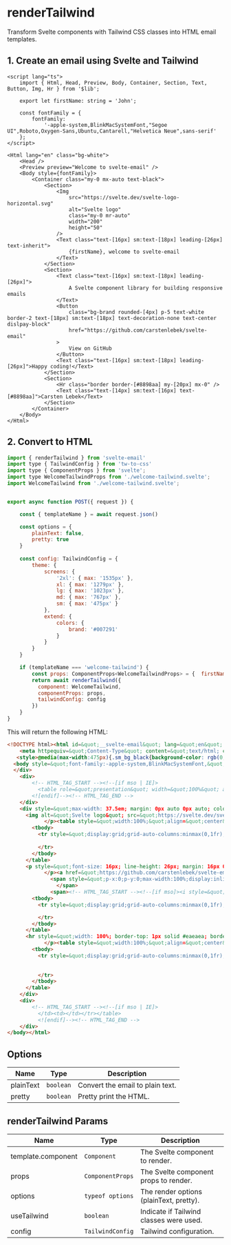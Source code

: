 # renderTailwind

Transform Svelte components with Tailwind CSS classes into HTML email templates.

## 1. Create an email using Svelte and Tailwind

```svelte title="src/$lib/emails/welcome-tailwind.svelte"
<script lang="ts">
	import { Html, Head, Preview, Body, Container, Section, Text, Button, Img, Hr } from '$lib';

	export let firstName: string = 'John';

	const fontFamily = {
		fontFamily:
			'-apple-system,BlinkMacSystemFont,"Segoe UI",Roboto,Oxygen-Sans,Ubuntu,Cantarell,"Helvetica Neue",sans-serif'
	};
</script>

<Html lang="en" class="bg-white">
	<Head />
	<Preview preview="Welcome to svelte-email" />
	<Body style={fontFamily}>
		<Container class="my-0 mx-auto text-black">
			<Section>
				<Img
					src="https://svelte.dev/svelte-logo-horizontal.svg"
					alt="Svelte logo"
					class="my-0 mr-auto"
					width="200"
					height="50"
				/>
				<Text class="text-[16px] sm:text-[18px] leading-[26px] text-inherit">
					{firstName}, welcome to svelte-email
				</Text>
			</Section>
			<Section>
				<Text class="text-[16px] sm:text-[18px] leading-[26px]">
					A Svelte component library for building responsive emails
				</Text>
				<Button
					class="bg-brand rounded-[4px] p-5 text-white border-2 text-[18px] sm:text-[18px] text-decoration-none text-center 			dislpay-block"
					href="https://github.com/carstenlebek/svelte-email"
				>
					View on GitHub
				</Button>
				<Text class="text-[16px] sm:text-[18px] leading-[26px]">Happy coding!</Text>
			</Section>
			<Section>
				<Hr class="border border-[#8898aa] my-[20px] mx-0" />
				<Text class="text-[14px] sm:text-[16px] text-[#8898aa]">Carsten Lebek</Text>
			</Section>
		</Container>
	</Body>
</Html>
```

## 2. Convert to HTML

```js title="src/routes/api/email/welcome-tailwind/+server.js"
import { renderTailwind } from 'svelte-email'
import type { TailwindConfig } from 'tw-to-css'
import type { ComponentProps } from 'svelte';
import type WelcomeTailwindProps from './welcome-tailwind.svelte';
import WelcomeTailwind from './welcome-tailwind.svelte';


export async function POST({ request }) {

    const { templateName } = await request.json()

    const options = {
        plainText: false,
        pretty: true
    }
    
    const config: TailwindConfig = {
        theme: {
            screens: {
                '2xl': { max: '1535px' },
                xl: { max: '1279px' },
                lg: { max: '1023px' },
                md: { max: '767px' },
                sm: { max: '475px' }
            },
            extend: {
                colors: {
                    brand: '#007291'
                }
            }
        }
    }

    if (templateName === 'welcome-tailwind') {
        const props: ComponentProps<WelcomeTailwindProps> = {  firstName: "Steven" } 
        return await renderTailwind({ 
          component: WelcomeTailwind,
          componentProps: props, 
          tailwindConfig: config 
        })
    }
}

```

This will return the following HTML:

```html
<!DOCTYPE html><html id=&quot;__svelte-email&quot; lang=&quot;en&quot; style=&quot;background-color: rgb(255, 255, 255);&quot;><head>
    <meta httpequiv=&quot;Content-Type&quot; content=&quot;text/html; charset=UTF-8&quot;>
   <style>@media(max-width:475px){.sm_bg_black{background-color: rgb(0,0,0) !important;}}</style></head>
  <body style=&quot;font-family:-apple-system,BlinkMacSystemFont,&quot;Segoe UI&quot;,Roboto,Oxygen-Sans,Ubuntu,Cantarell,&quot;Helvetica Neue&quot;,sans-serif;&quot;><div id=&quot;__svelte-email-preview&quot; style=&quot;display:none;overflow:hidden;line-height:1px;opacity:0;max-height:0;max-width:0;&quot;>Welcome to svelte-email
  </div>
    <div>
        <!-- HTML_TAG_START --><!--[if mso | IE]>
          <table role=&quot;presentation&quot; width=&quot;100%&quot; align=&quot;center&quot; style=&quot;max-width:37.5em;&quot; class=&quot;my-0 mx-auto text-black&quot;><tr><td></td><td style=&quot;width:37.5em;background:#ffffff&quot;>
        <![endif]--><!-- HTML_TAG_END -->
    </div>
    <div style=&quot;max-width: 37.5em; margin: 0px auto 0px auto; color: rgb(0, 0, 0);&quot;>
      <img alt=&quot;Svelte logo&quot; src=&quot;https://svelte.dev/svelte-logo-horizontal.svg&quot; width=&quot;200&quot; height=&quot;50&quot; style=&quot;display: block; outline: none; text-decoration: none; margin-top: 0px; margin-bottom: 0px; margin-right: auto;&quot;><p style=&quot;font-size: 16px; line-height: 26px; margin: 16px 0px;&quot;>Steven, welcome to svelte-email
            </p><table style=&quot;width:100%;&quot;align=&quot;center&quot;border=&quot;0&quot; cellpadding=&quot;0&quot; cellspacing=&quot;0&quot; role=&quot;presentation&quot;>
        <tbody>
          <tr style=&quot;display:grid;grid-auto-columns:minmax(0,1fr);grid-auto-flow:column;&quot;>
            
          </tr>
        </tbody>
      </table>
      <p style=&quot;font-size: 16px; line-height: 26px; margin: 16px 0px;&quot;>A Svelte component library for building responsive emails
            </p><a href=&quot;https://github.com/carstenlebek/svelte-email&quot; target=&quot;_blank&quot; style=&quot;line-height: 100%; text-decoration: none; display: inline-block; max-width: 100%; padding: 1.25rem; background-color: rgb(0, 114, 145); border-radius: 4px; color: rgb(255, 255, 255); border-width: 2px; font-size: 16px; text-align: center;&quot; class=&quot;sm_bg_black&quot;><span><!-- HTML_TAG_START --><!--[if mso]><i style=&quot;letter-spacing: 0px;mso-font-width:-100%;mso-text-raise:0&quot; hidden>&nbsp;</i><![endif]--><!-- HTML_TAG_END --></span>
              <span style=&quot;p-x:0;p-y:0;max-width:100%;display:inline-block;line-height:120%;text-decoration:none;text-transform:none;mso-padding-alt:0px;mso-text-raise:0;&quot;>View on GitHub
				</span>
              <span><!-- HTML_TAG_START --><!--[if mso]><i style=&quot;letter-spacing: 0px;mso-font-width:-100%&quot; hidden>&nbsp;</i><![endif]--><!-- HTML_TAG_END --></span></a><p style=&quot;font-size: 16px; line-height: 26px; margin: 16px 0px;&quot;>Happy coding!</p><table style=&quot;width:100%;&quot;align=&quot;center&quot;border=&quot;0&quot; cellpadding=&quot;0&quot; cellspacing=&quot;0&quot; role=&quot;presentation&quot;>
        <tbody>
          <tr style=&quot;display:grid;grid-auto-columns:minmax(0,1fr);grid-auto-flow:column;&quot;>

          </tr>
        </tbody>
      </table>
      <hr style=&quot;width: 100%; border-top: 1px solid #eaeaea; border-width: 1px; border-color: rgb(136,152,170); margin: 20px 0px 20px 0px;&quot;><p style=&quot;font-size: 12px; line-height: 24px; margin: 16px 0px; color: rgb(136, 152, 170);&quot;>Carsten Lebek
            </p><table style=&quot;width:100%;&quot;align=&quot;center&quot;border=&quot;0&quot; cellpadding=&quot;0&quot; cellspacing=&quot;0&quot; role=&quot;presentation&quot;>
        <tbody>
          <tr style=&quot;display:grid;grid-auto-columns:minmax(0,1fr);grid-auto-flow:column;&quot;>
            
            
          </tr>
        </tbody>
      </table>
    </div>
    <div>
        <!-- HTML_TAG_START --><!--[if mso | IE]>
          </td><td></td></tr></table>
          <![endif]--><!-- HTML_TAG_END -->
    </div>
</body></html>

```


## Options

<script>
	import { Chip } from '@svelteness/kit-docs';
</script>

| Name                   | Type      | Description                      |
| ---------------------- | --------- | -------------------------------- |
| <Chip>plainText</Chip> | `boolean` | Convert the email to plain text. |
| <Chip>pretty</Chip>    | `boolean` | Pretty print the HTML.           |

## renderTailwind Params

| Name                   | Type      | Description                      |
| ---------------------- | --------- | -------------------------------- |
| <Chip>template.component</Chip> | `Component` | The Svelte component to render. |
| <Chip>props</Chip>    | `ComponentProps` | The Svelte component props to render. |
| <Chip>options</Chip>    | `typeof options` | The render options (plainText, pretty). |
| <Chip>useTailwind</Chip>    | `boolean` | Indicate if Tailwind classes were used. |
| <Chip>config</Chip>    | `TailwindConfig` | Tailwind configuration. |
